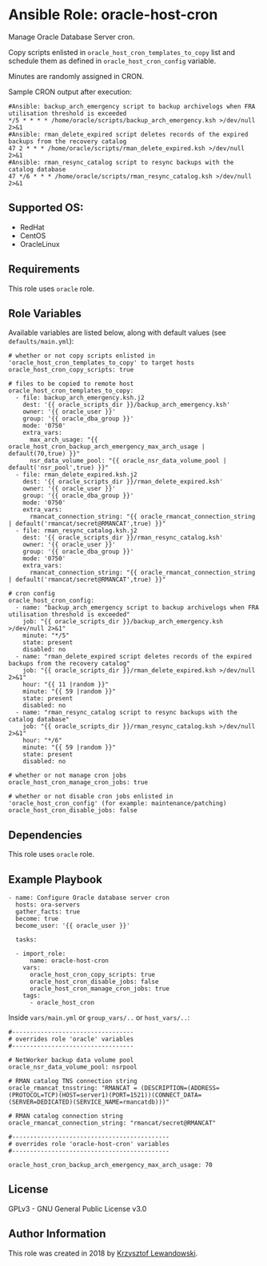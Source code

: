 Ansible Role: oracle-host-cron
==============================

Manage Oracle Database Server cron.

Copy scripts enlisted in `oracle_host_cron_templates_to_copy` list and schedule them as defined in `oracle_host_cron_config` variable.

Minutes are randomly assigned in CRON.

Sample CRON output after execution:

    #Ansible: backup_arch_emergency script to backup archivelogs when FRA utilisation threshold is exceeded
    */5 * * * * /home/oracle/scripts/backup_arch_emergency.ksh >/dev/null 2>&1
    #Ansible: rman_delete_expired script deletes records of the expired backups from the recovery catalog
    47 2 * * * /home/oracle/scripts/rman_delete_expired.ksh >/dev/null 2>&1
    #Ansible: rman_resync_catalog script to resync backups with the catalog database
    47 */6 * * * /home/oracle/scripts/rman_resync_catalog.ksh >/dev/null 2>&1


Supported OS:
-------------
* RedHat
* CentOS
* OracleLinux

Requirements
------------

This role uses `oracle` role.

Role Variables
--------------

Available variables are listed below, along with default values (see `defaults/main.yml`):

    # whether or not copy scripts enlisted in 'oracle_host_cron_templates_to_copy' to target hosts
    oracle_host_cron_copy_scripts: true
    
    # files to be copied to remote host
    oracle_host_cron_templates_to_copy:
      - file: backup_arch_emergency.ksh.j2
        dest: '{{ oracle_scripts_dir }}/backup_arch_emergency.ksh'
        owner: '{{ oracle_user }}'
        group: '{{ oracle_dba_group }}'
        mode: '0750'
        extra_vars:
          max_arch_usage: "{{ oracle_host_cron_backup_arch_emergency_max_arch_usage | default(70,true) }}"
          nsr_data_volume_pool: "{{ oracle_nsr_data_volume_pool | default('nsr_pool',true) }}"
      - file: rman_delete_expired.ksh.j2
        dest: '{{ oracle_scripts_dir }}/rman_delete_expired.ksh'
        owner: '{{ oracle_user }}'
        group: '{{ oracle_dba_group }}'
        mode: '0750'
        extra_vars:
          rmancat_connection_string: "{{ oracle_rmancat_connection_string | default('rmancat/secret@RMANCAT',true) }}"
      - file: rman_resync_catalog.ksh.j2
        dest: '{{ oracle_scripts_dir }}/rman_resync_catalog.ksh'
        owner: '{{ oracle_user }}'
        group: '{{ oracle_dba_group }}'
        mode: '0750'
        extra_vars:
          rmancat_connection_string: "{{ oracle_rmancat_connection_string | default('rmancat/secret@RMANCAT',true) }}"
    
    # cron config
    oracle_host_cron_config:
      - name: "backup_arch_emergency script to backup archivelogs when FRA utilisation threshold is exceeded"
        job: "{{ oracle_scripts_dir }}/backup_arch_emergency.ksh >/dev/null 2>&1"
        minute: "*/5"
        state: present
        disabled: no
      - name: "rman_delete_expired script deletes records of the expired backups from the recovery catalog"
        job: "{{ oracle_scripts_dir }}/rman_delete_expired.ksh >/dev/null 2>&1"
        hour: "{{ 11 |random }}"
        minute: "{{ 59 |random }}"
        state: present
        disabled: no
      - name: "rman_resync_catalog script to resync backups with the catalog database"
        job: "{{ oracle_scripts_dir }}/rman_resync_catalog.ksh >/dev/null 2>&1"
        hour: "*/6"
        minute: "{{ 59 |random }}"
        state: present
        disabled: no
    
    # whether or not manage cron jobs
    oracle_host_cron_manage_cron_jobs: true
    
    # whether or not disable cron jobs enlisted in 'oracle_host_cron_config' (for example: maintenance/patching)
    oracle_host_cron_disable_jobs: false


Dependencies
------------

This role uses `oracle` role.

Example Playbook
----------------

    - name: Configure Oracle database server cron
      hosts: ora-servers
      gather_facts: true
      become: true
      become_user: '{{ oracle_user }}'

      tasks:

      - import_role:
          name: oracle-host-cron
        vars:
          oracle_host_cron_copy_scripts: true
          oracle_host_cron_disable_jobs: false
          oracle_host_cron_manage_cron_jobs: true
        tags:
          - oracle_host_cron


Inside `vars/main.yml` or `group_vars/..` or `host_vars/..`:
    
    #----------------------------------
    # overrides role 'oracle' variables
    #----------------------------------
    
    # NetWorker backup data volume pool
    oracle_nsr_data_volume_pool: nsrpool
    
    # RMAN catalog TNS connection string
    oracle_rmancat_tnsstring: "RMANCAT = (DESCRIPTION=(ADDRESS=(PROTOCOL=TCP)(HOST=server1)(PORT=1521))(CONNECT_DATA=(SERVER=DEDICATED)(SERVICE_NAME=rmancatdb)))"
    
    # RMAN catalog connection string
    oracle_rmancat_connection_string: "rmancat/secret@RMANCAT"
    
    #--------------------------------------------
    # overrides role 'oracle-host-cron' variables
    #--------------------------------------------
    
    oracle_host_cron_backup_arch_emergency_max_arch_usage: 70
    
    
License
-------

GPLv3 - GNU General Public License v3.0

Author Information
------------------

This role was created in 2018 by [Krzysztof Lewandowski](mailto:Krzysztof.Lewandowski@fastmail.fm).

